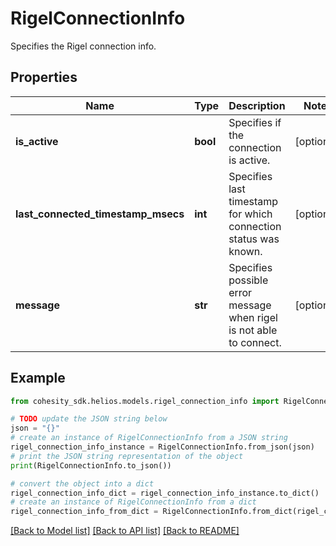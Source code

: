 # RigelConnectionInfo

Specifies the Rigel connection info.

## Properties

Name | Type | Description | Notes
------------ | ------------- | ------------- | -------------
**is_active** | **bool** | Specifies if the connection is active. | [optional] 
**last_connected_timestamp_msecs** | **int** | Specifies last timestamp for which connection status was known. | [optional] 
**message** | **str** | Specifies possible error message when rigel is not able to connect. | [optional] 

## Example

```python
from cohesity_sdk.helios.models.rigel_connection_info import RigelConnectionInfo

# TODO update the JSON string below
json = "{}"
# create an instance of RigelConnectionInfo from a JSON string
rigel_connection_info_instance = RigelConnectionInfo.from_json(json)
# print the JSON string representation of the object
print(RigelConnectionInfo.to_json())

# convert the object into a dict
rigel_connection_info_dict = rigel_connection_info_instance.to_dict()
# create an instance of RigelConnectionInfo from a dict
rigel_connection_info_from_dict = RigelConnectionInfo.from_dict(rigel_connection_info_dict)
```
[[Back to Model list]](../README.md#documentation-for-models) [[Back to API list]](../README.md#documentation-for-api-endpoints) [[Back to README]](../README.md)


